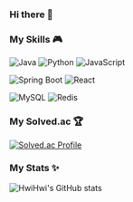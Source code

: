 ### Hi there 👋

### My Skills 🎮
![Java](https://img.shields.io/badge/Java-007396.svg?&style=for-the-badge&logo=Java&logoColor=white)
![Python](https://img.shields.io/badge/Python-3776AB.svg?&style=for-the-badge&logo=Python&logoColor=white)
![JavaScript](https://img.shields.io/badge/JavaScript-F7DF1E.svg?&style=for-the-badge&logo=JavaScript&logoColor=white)

![Spring Boot](https://img.shields.io/badge/Spring%20Boot-6DB33F.svg?&style=for-the-badge&logo=Spring%20Boot&logoColor=white)
![React](https://img.shields.io/badge/React-61DAFB.svg?&style=for-the-badge&logo=React%20Boot&logoColor=white)

![MySQL](https://img.shields.io/badge/MySQL-4479A1.svg?&style=for-the-badge&logo=MySQL&logoColor=white)
![Redis](https://img.shields.io/badge/Redis-DC382D.svg?&style=for-the-badge&logo=Redis&logoColor=white)

### My Solved.ac 🏆
[![Solved.ac Profile](http://mazassumnida.wtf/api/v2/generate_badge?boj=hwihwi)](https://solved.ac/hwihwi/)

### My Stats ✨
![HwiHwi's GitHub stats](https://github-readme-stats.vercel.app/api?username=HwiHwi523&show_icons=true&theme=merko)

<!--
**HwiHwi523/HwiHwi523** is a ✨ _special_ ✨ repository because its `README.md` (this file) appears on your GitHub profile.

Here are some ideas to get you started:

- 🔭 I’m currently working on ...
- 🌱 I’m currently learning ...
- 👯 I’m looking to collaborate on ...
- 🤔 I’m looking for help with ...
- 💬 Ask me about ...
- 📫 How to reach me: ...
- 😄 Pronouns: ...
- ⚡ Fun fact: ...
-->
